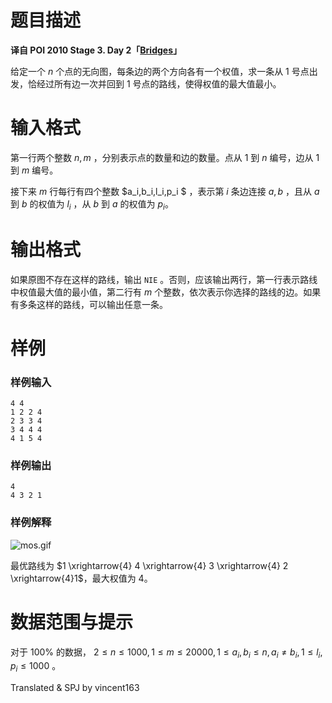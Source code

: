 
# 题目描述

**译自 POI 2010 Stage 3. Day 2「[Bridges](https://szkopul.edu.pl/problemset/problem/gh2Yj6Ckrt4Lo_RojONuljuC/site/?key=statement)」**

给定一个 $n$ 个点的无向图，每条边的两个方向各有一个权值，求一条从 1 号点出发，恰经过所有边一次并回到 1 号点的路线，使得权值的最大值最小。

# 输入格式

第一行两个整数 $n,m$ ，分别表示点的数量和边的数量。点从 $1$ 到 $n$ 编号，边从 $1$ 到 $m$ 编号。

接下来 $m$ 行每行有四个整数 $a_i,b_i,l_i,p_i $ ，表示第 $i$ 条边连接 $a,b$ ，且从 $a$ 到 $b$ 的权值为 $l_i$ ，从 $b$ 到 $a$ 的权值为 $p_i$。

# 输出格式

如果原图不存在这样的路线，输出 ```NIE``` 。否则，应该输出两行，第一行表示路线中权值最大值的最小值，第二行有 $m$ 个整数，依次表示你选择的路线的边。如果有多条这样的路线，可以输出任意一条。

# 样例

### 样例输入
```plain
4 4
1 2 2 4
2 3 3 4
3 4 4 4
4 1 5 4
```

### 样例输出
```plain
4
4 3 2 1
```

### 样例解释
![mos.gif](/source/loj/2460/img/aHR0cHM6Ly9pLmxvbGkubmV0LzIwMTgvMDMvMjkvNWFiY2RmMzU3N2ZmNy5naWY=.gif)

最优路线为 $1 \xrightarrow{4} 4 \xrightarrow{4} 3 \xrightarrow{4} 2 \xrightarrow{4}1$，最大权值为 $4$。

# 数据范围与提示

对于 $100\%$ 的数据，  $2 \le n \le 1000,1 \le m \le 20000 , 1 \le a_i,b_i \le n,a_i \neq b_i,1 \le l_i,p_i \le 1000$ 。

Translated & SPJ by vincent163

